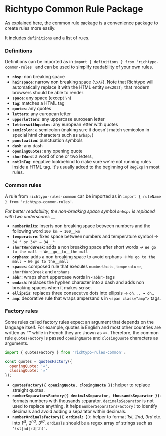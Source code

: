 # Richtypo Common Rule Package

As explained [here](https://github.com/sapegin/richtypo.js/tree/next#rule-packages), the common rule package is a convenience package to create rules more easily.

It includes `definitions` and a list of rules.

### Definitions

Definitions can be imported as in `import { definitions } from 'richtypo-common-rules'` and can be used to simplify readability of your own rules.

- **`nbsp`**: non breaking space
- **`hairspace`**: narrow non breaking space (`\xAF`). Note that Richtypo will automatically replace it with the HTML entity `&#x202f;` that modern browsers should be able to render.
- **`space`**: any space (except `\n`)
- **`tag`**: matches a HTML tag
- **`quotes`**: any quotes
- **`letters`**: any european letter
- **`upperletters`**: any uppercase european letter
- **`letterswithquotes`**: any european letter with quotes
- **`semicolon`**: a semicolon (making sure it doesn't match semicolon in special html characters such as `&nbsp;`)
- **`punctuation`**: punctuation symbols
- **`dash`**: any dash
- **`openingQuotes`**: any opening quote
- **`shortWord`**: a word of one or two letters,
- **`notInTag`**: negative lookbehind to make sure we're not running rules inside a HTML tag. It's usually added to the beginning of `RegExp` in most rules.

### Common rules

A rule from `richtypo-rules-common` can be imported as in `import { ruleName } from 'richtypo-common-rules'`.

_For better readability, the non-breaking space symbol `&nbsp;` is replaced with two underscores `__`_

- **`numberUnits`**: inserts non breaking space between numbers and the following word `100 km → 100__km`
- **`temperature`**: fixes space between numbers and temperature symbol → `34 ° or 34° → 34__°`
- **`shortWordBreak`**: adds a non breaking space after short words → `We go to the mall → We__go__to__the mall`
- **`orphans`**: adds a non breaking space to avoid orphans → `We go to the mall → We go to the__mall`
- **`spaces`**: composed rule that executes `numberUnits`, `temperature`, `shortWordBreak` and `orphans`
- **`abbr`**: wraps short uppercase words in `<abbr>` tags
- **`emdash`**: replaces the hyphen character into a dash and adds non breaking spaces when it makes sense.
- **`ellipsis`**: replaces three consecutive dots into ellipsis → `oh... → oh…`
- **`amp`**: decorative rule that wraps ampersand `&` in `<span class="amp">` tags.

### Factory rules

Some rules called factory rules expect an argument that depends on the language itself. For example, quotes in English and most other countries are written as `“”` while in French they are shown as `«»`. Therefore, the common rule `quotesFactory` is passed `openingQuote` and `closingQuote` characters as arguments.

```js
import { quotesFactory } from 'richtypo-rules-common';

const quotes = quotesFactory({
  openingQuote: '«',
  closingQuote: '»'
});
```

- **`quotesFactory({ openingQuote, closingQuote })`**: helper to replace straight quotes.
- **`numberSeparatorsFactory({ decimalsSeparator, thousandsSeparator })`**: formats numbers with thousands separator. `decimalsSeparator` is not used to replace anything, it helps `numberSeparatorsFactory(` to identify decimals and avoid adding a separator within decimals.
- **`numberOrdinalsFactory({ ordinals })`**: helper to format _1st, 2nd, 3rd_ etc. into _1<sup>st</sup>, 2<sup>nd</sup>, 3<sup>rd</sup>_. `ordinals` should be a regex array of strings such as `'(st|nd|rd|th)'`.
